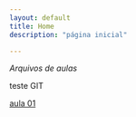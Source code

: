```yaml
---
layout: default
title: Home
description: "página inicial"

---
```


*Arquivos de aulas*

teste GIT

[aula 01](/tktictac/_post/srcAula01)

